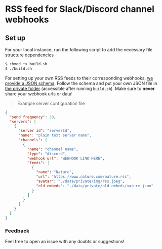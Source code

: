 # RSS feed for Slack/Discord channel webhooks

## Set up
For your local instance, run the following script to add the necessary file structure dependencies

```sh
$ chmod +x build.sh
$ ./build.sh
```

For setting up your own RSS feeds to their corresponding webhooks, [we provide a JSON schema](./data/servers.schema.json). Follow the schema and put your own JSON file in [the private folder](./data/private) (accessible after running `build.sh`). Make sure to **never** share your webhook urls or data!

> Example server configuration file

```json
{
  "send frequency": 30,
  "servers": [
    {
      "server id": "serverId",
      "name": "plain text server name",
      "channels": [
        {
          "name": "channel name",
          "type": "discord",
          "webhook url": "WEBHOOK LINK HERE",
          "feeds": [
            {
              "name": "Nature",
              "url": "https://www.nature.com/nature.rss",
              "avatar": "./data/private/img/rss.jpeg",
              "old_embeds": "./data/private/old_embeds/nature.json"
            }
          ]
        }
      ]
    }
  ]
}
```

### Feedback
Feel free to open an issue with any doubts or suggestions!
